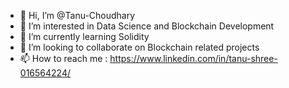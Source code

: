 - 👋 Hi, I’m @Tanu-Choudhary
- 👀 I’m interested in Data Science and Blockchain Development
- 🌱 I’m currently learning Solidity
- 💞️ I’m looking to collaborate on Blockchain related projects
- 📫 How to reach me : https://www.linkedin.com/in/tanu-shree-016564224/

<!---
Tanu-Choudhary/Tanu-Choudhary is a ✨ special ✨ repository because its `README.md` (this file) appears on your GitHub profile.
You can click the Preview link to take a look at your changes.
--->
